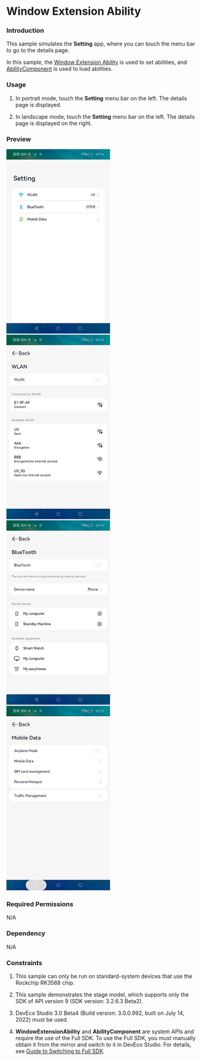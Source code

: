 # Window Extension Ability

### Introduction

This sample simulates the **Setting** app, where you can touch the menu bar to go to the details page.

In this sample, the [Window Extension Ability](https://gitee.com/openharmony/docs/blob/master/en/application-dev/reference/apis/js-apis-application-windowExtensionAbility.md) is used to set abilities, and [AbilityComponent](https://gitee.com/openharmony/docs/blob/master/en/application-dev/reference/arkui-ts/ts-container-ability-component.md) is used to load abilities.

### Usage

1. In portrait mode, touch the **Setting** menu bar on the left. The details page is displayed.

2. In landscape mode, touch the **Setting** menu bar on the left. The details page is displayed on the right.

### Preview

![](screenshots/device/en/index.png) ![](screenshots/device/en/wlan.png)
![](screenshots/device/en/bluetooth.png) ![](screenshots/device/en/mobileData.png)

### Required Permissions

N/A

### Dependency

N/A

### Constraints

1. This sample can only be run on standard-system devices that use the Rockchip RK3568 chip.

2. This sample demonstrates the stage model, which supports only the SDK of API version 9 (SDK version: 3.2.6.3 Beta2).

3. DevEco Studio 3.0 Beta4 (Build version: 3.0.0.992, built on July 14, 2022) must be used.

4. **WindowExtensionAbility** and **AbilityComponent** are system APIs and require the use of the Full SDK. To use the Full SDK, you must manually obtain it from the mirror and switch to it in DevEco Studio. For details, see [Guide to Switching to Full SDK](https://gitee.com/openharmony/docs/blob/master/en/application-dev/quick-start/full-sdk-switch-guide.md).
